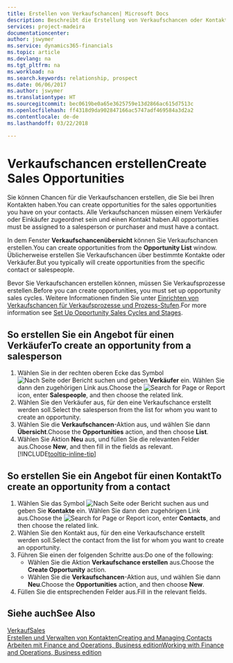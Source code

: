 ```yaml
---
title: Erstellen von Verkaufschancen| Microsoft Docs
description: Beschreibt die Erstellung von Verkaufschancen oder Kontakten in Finance and Operations, Business edition.
services: project-madeira
documentationcenter: 
author: jswymer
ms.service: dynamics365-financials
ms.topic: article
ms.devlang: na
ms.tgt_pltfrm: na
ms.workload: na
ms.search.keywords: relationship, prospect
ms.date: 06/06/2017
ms.author: jswymer
ms.translationtype: HT
ms.sourcegitcommit: bec0619be0a65e3625759e13d2866ac615d7513c
ms.openlocfilehash: ff4318d9da902847166ac5747adf469584a3d2a2
ms.contentlocale: de-de
ms.lasthandoff: 03/22/2018

---
```

# <a name="create-sales-opportunities"></a><span data-ttu-id="f5883-103">Verkaufschancen erstellen</span><span class="sxs-lookup"><span data-stu-id="f5883-103">Create Sales Opportunities</span></span>
<span data-ttu-id="f5883-104">Sie können Chancen für die Verkaufschancen erstellen, die Sie bei Ihren Kontakten haben.</span><span class="sxs-lookup"><span data-stu-id="f5883-104">You can create opportunities for the sales opportunities you have on your contacts.</span></span> <span data-ttu-id="f5883-105">Alle Verkaufschancen müssen einem Verkäufer oder Einkäufer zugeordnet sein und einen Kontakt haben.</span><span class="sxs-lookup"><span data-stu-id="f5883-105">All opportunities must be assigned to a salesperson or purchaser and must have a contact.</span></span>

<span data-ttu-id="f5883-106">In dem Fenster **Verkaufschancenübersicht** können Sie Verkaufschancen erstellen.</span><span class="sxs-lookup"><span data-stu-id="f5883-106">You can create opportunities from the **Opportunity List** window.</span></span> <span data-ttu-id="f5883-107">Üblicherweise erstellen Sie Verkaufschancen über bestimmte Kontakte oder Verkäufer.</span><span class="sxs-lookup"><span data-stu-id="f5883-107">But you typically will create opportunities from the specific contact or salespeople.</span></span>

<span data-ttu-id="f5883-108">Bevor Sie Verkaufschancen erstellen können, müssen Sie Verkaufsprozesse erstellen.</span><span class="sxs-lookup"><span data-stu-id="f5883-108">Before you can create opportunities, you must set up opportunity sales cycles.</span></span> <span data-ttu-id="f5883-109">Weitere Informationen finden Sie unter [Einrichten von Verkaufschancen für Verkaufsprozesse und Prozess-Stufen](marketing-how-setup-opportunity-sales-cycles-stages.md).</span><span class="sxs-lookup"><span data-stu-id="f5883-109">For more information see [Set Up Opportunity Sales Cycles and Stages](marketing-how-setup-opportunity-sales-cycles-stages.md).</span></span>

## <a name="to-create-an-opportunity-from-a-salesperson"></a><span data-ttu-id="f5883-110">So erstellen Sie ein Angebot für einen Verkäufer</span><span class="sxs-lookup"><span data-stu-id="f5883-110">To create an opportunity from a salesperson</span></span>
1. <span data-ttu-id="f5883-111">Wählen Sie in der rechten oberen Ecke das Symbol ![Nach Seite oder Bericht suchen](media/ui-search/search_small.png "Nach Seite oder Bericht suchen") und geben **Verkäufer** ein. Wählen Sie dann den zugehörigen Link aus.</span><span class="sxs-lookup"><span data-stu-id="f5883-111">Choose the ![Search for Page or Report](media/ui-search/search_small.png "Search for Page or Report icon") icon, enter **Salespeople**, and then choose the related link.</span></span>
2. <span data-ttu-id="f5883-112">Wählen Sie den Verkäufer aus, für den eine Verkaufschance erstellt werden soll.</span><span class="sxs-lookup"><span data-stu-id="f5883-112">Select the salesperson from the list for whom you want to create an opportunity.</span></span>
3. <span data-ttu-id="f5883-113">Wählen Sie die **Verkaufschancen**-Aktion aus, und wählen Sie dann **Übersicht**.</span><span class="sxs-lookup"><span data-stu-id="f5883-113">Choose the **Opportunities** action, and then choose **List**.</span></span>
4. <span data-ttu-id="f5883-114">Wählen Sie Aktion **Neu** aus, und füllen Sie die relevanten Felder aus.</span><span class="sxs-lookup"><span data-stu-id="f5883-114">Choose **New**, and then fill in the fields as relevant.</span></span> [!INCLUDE[tooltip-inline-tip](includes/tooltip-inline-tip_md.md)]  



## <a name="to-create-an-opportunity-from-a-contact"></a><span data-ttu-id="f5883-115">So erstellen Sie ein Angebot für einen Kontakt</span><span class="sxs-lookup"><span data-stu-id="f5883-115">To create an opportunity from a contact</span></span>
1. <span data-ttu-id="f5883-116">Wählen Sie das Symbol ![Nach Seite oder Bericht suchen](media/ui-search/search_small.png "Nach Seite oder Bericht suchen") aus und geben Sie **Kontakte** ein. Wählen Sie dann den zugehörigen Link aus.</span><span class="sxs-lookup"><span data-stu-id="f5883-116">Choose the ![Search for Page or Report](media/ui-search/search_small.png "Search for Page or Report icon") icon, enter **Contacts**, and then choose the related link.</span></span>
2. <span data-ttu-id="f5883-117">Wählen Sie den Kontakt aus, für den eine Verkaufschance erstellt werden soll.</span><span class="sxs-lookup"><span data-stu-id="f5883-117">Select the contact from the list for whom you want to create an opportunity.</span></span>
3. <span data-ttu-id="f5883-118">Führen Sie einen der folgenden Schritte aus:</span><span class="sxs-lookup"><span data-stu-id="f5883-118">Do one of the following:</span></span>
   * <span data-ttu-id="f5883-119">Wählen Sie die Aktion **Verkaufschance erstellen** aus.</span><span class="sxs-lookup"><span data-stu-id="f5883-119">Choose the **Create Opportunity** action.</span></span>
   * <span data-ttu-id="f5883-120">Wählen Sie die **Verkaufschancen**-Aktion aus, und wählen Sie dann **Neu**.</span><span class="sxs-lookup"><span data-stu-id="f5883-120">Choose the  **Opportunities** action, and then choose **New**.</span></span>
4. <span data-ttu-id="f5883-121">Füllen Sie die entsprechenden Felder aus.</span><span class="sxs-lookup"><span data-stu-id="f5883-121">Fill in the relevant fields.</span></span>

## <a name="see-also"></a><span data-ttu-id="f5883-122">Siehe auch</span><span class="sxs-lookup"><span data-stu-id="f5883-122">See Also</span></span>
[<span data-ttu-id="f5883-123">Verkauf</span><span class="sxs-lookup"><span data-stu-id="f5883-123">Sales</span></span>](sales-manage-sales.md)  
[<span data-ttu-id="f5883-124">Erstellen und Verwalten von Kontakten</span><span class="sxs-lookup"><span data-stu-id="f5883-124">Creating and Managing Contacts</span></span>](marketing-contacts.md)  
[<span data-ttu-id="f5883-125">Arbeiten mit Finance and Operations, Business edition</span><span class="sxs-lookup"><span data-stu-id="f5883-125">Working with Finance and Operations, Business edition</span></span>](ui-work-product.md)

